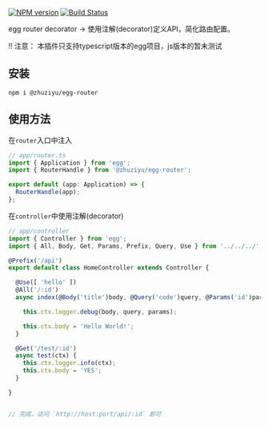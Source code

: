 [![NPM version][npm-image]][npm-url] [![Build Status][travis-img]][travis-url]

[npm-image]: https://img.shields.io/npm/v/@zhuziyu/egg-router.svg?style=flat-square  
[npm-url]: https://www.npmjs.com/package/@zhuziyu/egg-router

[travis-img]: https://api.travis-ci.com/zhuziyu/egg-router.svg?branch=master
[travis-url]: https://travis-ci.com/zhuziyu/egg-router


egg router decorator -> 使用注解(decorator)定义API，简化路由配置。  

!! 注意： 本插件只支持typescript版本的egg项目，js版本的暂未测试

## 安装
```shell
npm i @zhuziyu/egg-router
```

## 使用方法
在`router`入口中注入
```typescript
// app/router.ts
import { Application } from 'egg';
import { RouterHandle } from '@zhuziyu/egg-router';

export default (app: Application) => {
  RouterHandle(app);
};

```

在`controller`中使用注解(decorator)
```typescript
// app/controller
import { Controller } from 'egg';
import { All, Body, Get, Params, Prefix, Query, Use } from '../../../';

@Prefix('/api')
export default class HomeController extends Controller {

  @Use([ 'hello' ])
  @All('/:id')
  async index(@Body('title')body, @Query('code')query, @Params('id')params) {

    this.ctx.logger.debug(body, query, params);

    this.ctx.body = 'Hello World!';
  }

  @Get('/test/:id')
  async test(ctx) {
    this.ctx.logger.info(ctx);
    this.ctx.body = 'YES';
  }

}


// 完成，访问 `http://host:port/api/:id` 即可
```
